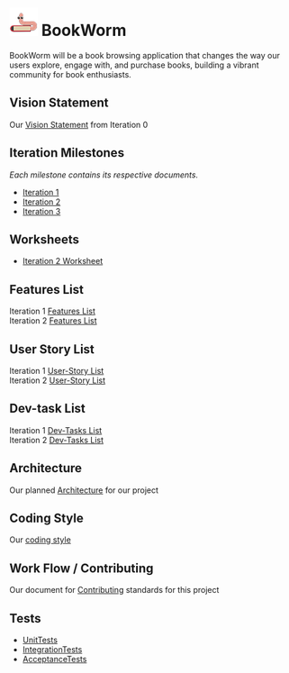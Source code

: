 
# ![book worm logo](./logo/bookWorm_mascot.png) BookWorm

BookWorm will be a book browsing application that changes the way our users explore, engage with, and purchase books, building a vibrant community for book enthusiasts.


## Vision Statement
Our [Vision Statement](https://code.cs.umanitoba.ca/3350-summer2023/teamhonda-13/-/blob/main/docs/Vision%20Statement.md) from Iteration 0


## Iteration Milestones
*Each milestone contains its respective documents.*
- [Iteration 1](https://code.cs.umanitoba.ca/3350-summer2023/teamhonda-13/-/milestones/2#tab-issues)
- [Iteration 2](https://code.cs.umanitoba.ca/3350-summer2023/teamhonda-13/-/milestones/3#tab-issues)
- [Iteration 3](https://code.cs.umanitoba.ca/3350-summer2023/teamhonda-13/-/milestones/4#tab-issues)

## Worksheets
- [Iteration 2 Worksheet](./docs/i2_worksheet.md)


## Features List  
Iteration 1 [Features List](https://code.cs.umanitoba.ca/3350-summer2023/teamhonda-13/-/issues/?sort=created_date&state=all&milestone_title=Iteration%201&label_name%5B%5D=Feature&first_page_size=20)  
Iteration 2 [Features List](https://code.cs.umanitoba.ca/3350-summer2023/teamhonda-13/-/issues/?sort=created_date&state=all&milestone_title=Iteration%202&label_name%5B%5D=Feature&first_page_size=20)

## User Story List  
Iteration 1 [User-Story List](https://code.cs.umanitoba.ca/3350-summer2023/teamhonda-13/-/issues/?sort=created_date&state=all&milestone_title=Iteration%201&label_name%5B%5D=User%20Story&first_page_size=20)  
Iteration 2 [User-Story List](https://code.cs.umanitoba.ca/3350-summer2023/teamhonda-13/-/issues/?sort=created_date&state=all&milestone_title=Iteration%202&label_name%5B%5D=User%20Story&first_page_size=20)

## Dev-task List  
Iteration 1 [Dev-Tasks List](https://code.cs.umanitoba.ca/3350-summer2023/teamhonda-13/-/issues/?sort=created_date&state=all&milestone_title=Iteration%201&label_name%5B%5D=Developer%20Task&first_page_size=20&page_after=eyJjcmVhdGVkX2F0IjoiMjAyMy0wNS0yOCAyMDoxMDo1Ni45ODI5MzcwMDAgKzAwMDAiLCJpZCI6IjEyMTIwIn0)  
Iteration 2 [Dev-Tasks List](https://code.cs.umanitoba.ca/3350-summer2023/teamhonda-13/-/issues/?sort=created_date&state=all&milestone_title=Iteration%202&label_name%5B%5D=Developer%20Task&first_page_size=20)



## Architecture  
Our planned [Architecture](./docs/Architechture.md) for our project


## Coding Style  
Our [coding style](./docs/CodingStyle.md) 


## Work Flow / Contributing
Our document for [Contributing](./docs/Workflow.md) standards for this project


## Tests
- [UnitTests](./app/src/test/java/honda/bookworm/tests/AllUnitTests.java)
- [IntegrationTests](./app/src/test/java/honda/bookworm/tests/AllIntegrationTests.java)
- [AcceptanceTests](./app/src/test/java/honda/bookworm/tests/AllTests.java)

